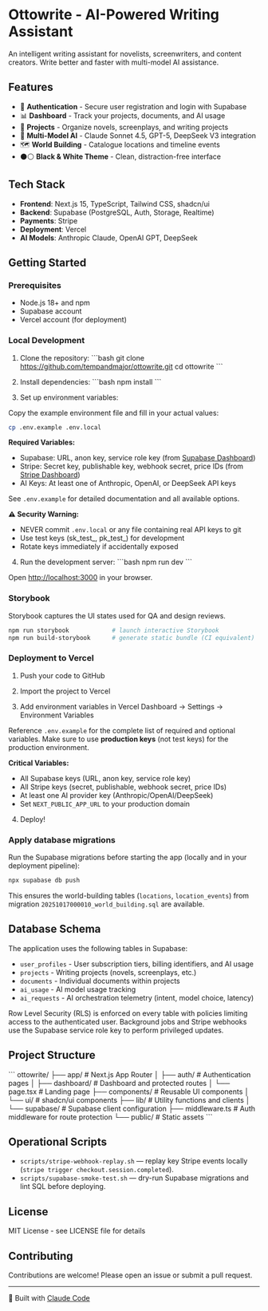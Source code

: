 # Ottowrite - AI-Powered Writing Assistant

An intelligent writing assistant for novelists, screenwriters, and content creators. Write better and faster with multi-model AI assistance.

## Features

- 🔐 **Authentication** - Secure user registration and login with Supabase
- 📊 **Dashboard** - Track your projects, documents, and AI usage
- 📝 **Projects** - Organize novels, screenplays, and writing projects
- 🤖 **Multi-Model AI** - Claude Sonnet 4.5, GPT-5, DeepSeek V3 integration
- 🗺️ **World Building** - Catalogue locations and timeline events
- ⚫⚪ **Black & White Theme** - Clean, distraction-free interface

## Tech Stack

- **Frontend**: Next.js 15, TypeScript, Tailwind CSS, shadcn/ui
- **Backend**: Supabase (PostgreSQL, Auth, Storage, Realtime)
- **Payments**: Stripe
- **Deployment**: Vercel
- **AI Models**: Anthropic Claude, OpenAI GPT, DeepSeek

## Getting Started

### Prerequisites

- Node.js 18+ and npm
- Supabase account
- Vercel account (for deployment)

### Local Development

1. Clone the repository:
\`\`\`bash
git clone https://github.com/tempandmajor/ottowrite.git
cd ottowrite
\`\`\`

2. Install dependencies:
\`\`\`bash
npm install
\`\`\`

3. Set up environment variables:

Copy the example environment file and fill in your actual values:

```bash
cp .env.example .env.local
```

**Required Variables:**
- Supabase: URL, anon key, service role key (from [Supabase Dashboard](https://app.supabase.com/project/_/settings/api))
- Stripe: Secret key, publishable key, webhook secret, price IDs (from [Stripe Dashboard](https://dashboard.stripe.com/test/apikeys))
- AI Keys: At least one of Anthropic, OpenAI, or DeepSeek API keys

See `.env.example` for detailed documentation and all available options.

**⚠️ Security Warning:**
- NEVER commit `.env.local` or any file containing real API keys to git
- Use test keys (sk_test_, pk_test_) for development
- Rotate keys immediately if accidentally exposed
4. Run the development server:
\`\`\`bash
npm run dev
\`\`\`

Open [http://localhost:3000](http://localhost:3000) in your browser.

### Storybook

Storybook captures the UI states used for QA and design reviews.

```bash
npm run storybook            # launch interactive Storybook
npm run build-storybook      # generate static bundle (CI equivalent)
```

### Deployment to Vercel

1. Push your code to GitHub

2. Import the project to Vercel

3. Add environment variables in Vercel Dashboard → Settings → Environment Variables

Reference `.env.example` for the complete list of required and optional variables. Make sure to use **production keys** (not test keys) for the production environment.

**Critical Variables:**
- All Supabase keys (URL, anon key, service role key)
- All Stripe keys (secret, publishable, webhook secret, price IDs)
- At least one AI provider key (Anthropic/OpenAI/DeepSeek)
- Set `NEXT_PUBLIC_APP_URL` to your production domain

4. Deploy!

### Apply database migrations

Run the Supabase migrations before starting the app (locally and in your deployment pipeline):

```bash
npx supabase db push
```

This ensures the world-building tables (`locations`, `location_events`) from migration `20251017000010_world_building.sql` are available.

## Database Schema

The application uses the following tables in Supabase:

- `user_profiles` - User subscription tiers, billing identifiers, and AI usage
- `projects` - Writing projects (novels, screenplays, etc.)
- `documents` - Individual documents within projects
- `ai_usage` - AI model usage tracking
- `ai_requests` - AI orchestration telemetry (intent, model choice, latency)

Row Level Security (RLS) is enforced on every table with policies limiting access to the authenticated user. Background jobs and Stripe webhooks use the Supabase service role key to perform privileged updates.

## Project Structure

\`\`\`
ottowrite/
├── app/                  # Next.js App Router
│   ├── auth/            # Authentication pages
│   ├── dashboard/       # Dashboard and protected routes
│   └── page.tsx         # Landing page
├── components/          # Reusable UI components
│   └── ui/             # shadcn/ui components
├── lib/                # Utility functions and clients
│   └── supabase/       # Supabase client configuration
├── middleware.ts       # Auth middleware for route protection
└── public/             # Static assets
\`\`\`

## Operational Scripts

- `scripts/stripe-webhook-replay.sh` — replay key Stripe events locally (`stripe trigger checkout.session.completed`).
- `scripts/supabase-smoke-test.sh` — dry-run Supabase migrations and lint SQL before deploying.

## License

MIT License - see LICENSE file for details

## Contributing

Contributions are welcome! Please open an issue or submit a pull request.

---

🤖 Built with [Claude Code](https://claude.com/claude-code)
